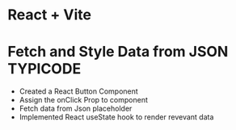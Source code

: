 # React + Vite

<h1>Fetch and Style Data from JSON TYPICODE</h1>
<ul>
  <li>Created a React Button Component</li>
  <li>Assign the onClick Prop to component</li>
  <li>Fetch data from Json placeholder</li>
  <li>Implemented React useState hook to render revevant data</li>
</ul>

